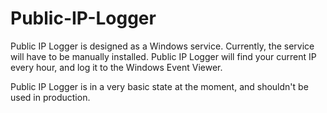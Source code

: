 # Public-IP-Logger
Public IP Logger is designed as a Windows service. Currently, the service will have to be manually installed. Public IP Logger will find your current IP every hour, and log it to the Windows Event Viewer.

Public IP Logger is in a very basic state at the moment, and shouldn't be used in production.

